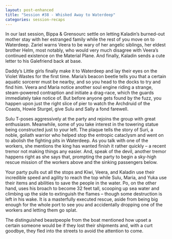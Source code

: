 ```yaml
---
layout: post-enhanced
title: "Session #38 - Whisked Away to Waterdeep"
categories: session-recaps
---
```


In our last session, Bippa & Grensourc settle on letting Kaladin’s burned-out mother stay with her estranged family while the rest of you move on to Waterdeep. Zariel warns Veera to be wary of her angelic siblings, her eldest brother Helm, most notably, who would very much disagree with Veera’s continued existence on the Material Plane. And finally, Kaladin sends a cute letter to his Galefriend back at base.

Daddy’s Little girls finally make it to Waterdeep and lay their eyes on the Violet Wastes for the first time. Maria’s beacon beetle tells you that a certain aquatic sorcerer must be nearby, and so you head to the docks to try and find him. Veera and Maria notice another soul engine riding a strange, steam-powered contraption and initiate a drag-race, which the guards immediately take notice of. But before anyone gets found by the fuzz, you happen upon just the right slice of pier to watch the Archdruid of the Coasts, Howie Sturgel, give Sulu and Sally a fond farewell.

Sulu T-poses aggressively at the party and rejoins the group with great enthusiasm. Meanwhile, some of you take interest in the towering statue being constructed just to your left. The plaque tells the story of Suri, a noble, goliath warrior who helped stop the entropic cataclysm and went on to abolish the fighting pits in Waterdeep. As you talk with one of the workers, she mentions the king has wanted finish it rather quickly  – a recent tremor not making things any easier. And, speak of the devil, another tremor happens right as she says that, prompting the party to begin a sky-high rescue mission of the workers above and the sinking passengers below.

Your party pulls out all the stops and Kiwi, Veera, and Kaladin use their incredible speed and agility to reach the top while Sulu, Maria, and Yuka use their items and abilities to save the people in the water. Po, on the other hand, uses his broach to become 32 feet tall, scooping up sea water and climbing up the side to extinguish the flames – though some destruction is left in his wake. It is a masterfully executed rescue, aside from being big enough for the whole port to see you and accidentally dropping one of the workers and letting them go splat.

The distinguished beastpeople from the boat mentioned how upset a certain someone would be if they lost their shipments and, with a curt goodbye, they fled into the streets to avoid the attention to come.
